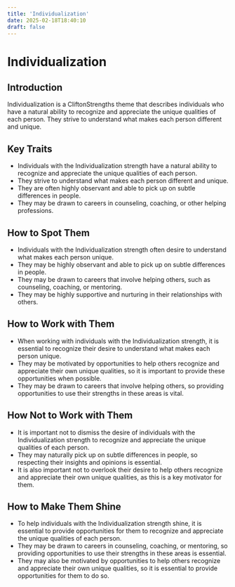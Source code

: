 ```yaml
---
title: 'Individualization'
date: 2025-02-18T18:40:10
draft: false
---
```


# Individualization

## Introduction

Individualization is a CliftonStrengths theme that describes individuals who have a natural ability to recognize and appreciate the unique qualities of each person. They strive to understand what makes each person different and unique.

## Key Traits

- Individuals with the Individualization strength have a natural ability to recognize and appreciate the unique qualities of each person.
- They strive to understand what makes each person different and unique.
- They are often highly observant and able to pick up on subtle differences in people.
- They may be drawn to careers in counseling, coaching, or other helping professions.

## How to Spot Them

- Individuals with the Individualization strength often desire to understand what makes each person unique.
- They may be highly observant and able to pick up on subtle differences in people.
- They may be drawn to careers that involve helping others, such as counseling, coaching, or mentoring.
- They may be highly supportive and nurturing in their relationships with others.

## How to Work with Them

- When working with individuals with the Individualization strength, it is essential to recognize their desire to understand what makes each person unique.
- They may be motivated by opportunities to help others recognize and appreciate their own unique qualities, so it is important to provide these opportunities when possible.
- They may be drawn to careers that involve helping others, so providing opportunities to use their strengths in these areas is vital.

## How Not to Work with Them

- It is important not to dismiss the desire of individuals with the Individualization strength to recognize and appreciate the unique qualities of each person.
- They may naturally pick up on subtle differences in people, so respecting their insights and opinions is essential.
- It is also important not to overlook their desire to help others recognize and appreciate their own unique qualities, as this is a key motivator for them.

## How to Make Them Shine

- To help individuals with the Individualization strength shine, it is essential to provide opportunities for them to recognize and appreciate the unique qualities of each person.
- They may be drawn to careers in counseling, coaching, or mentoring, so providing opportunities to use their strengths in these areas is essential.
- They may also be motivated by opportunities to help others recognize and appreciate their own unique qualities, so it is essential to provide opportunities for them to do so.
